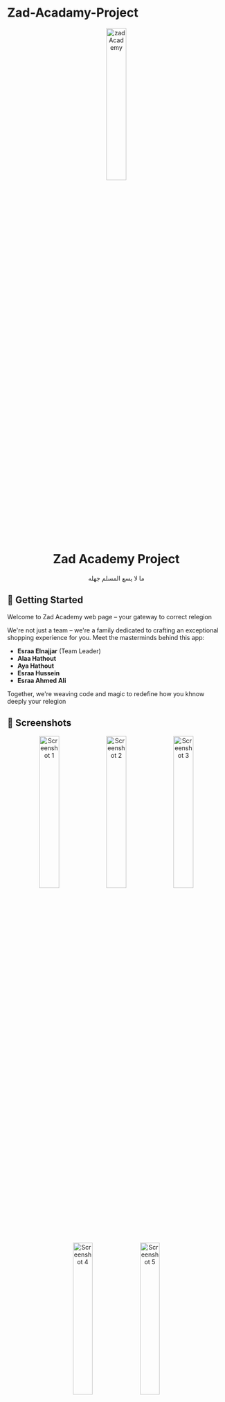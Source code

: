 # Zad-Acadamy-Project
<p align="center">
  <img src="https://github.com/EsraaAhmedAli/Zad-Acadamy-Project/assets/114526210/2a9a70f9-0d73-4037-a546-835179e5a5f7" alt="zad Academy" width="30%">
</p>

<h1 align="center">Zad Academy Project</h1>

<p align="center">ما لا يسع المسلم جهله</p>


## 🚀 Getting Started

Welcome to Zad Academy web page – your gateway to correct relegion 



We're not just a team – we're a family dedicated to crafting an exceptional shopping experience for you. Meet the masterminds behind this app:

- **Esraa Elnajjar** (Team Leader)
- **Alaa Hathout**
- **Aya Hathout**
- **Esraa Hussein**
- **Esraa Ahmed Ali**

Together, we're weaving code and magic to redefine how you khnow deeply your relegion


## 📸 Screenshots

<p align="center">
  <img src="https://github.com/EsraaAhmedAli/Zad-Acadamy-Project/assets/114526210/895744ca-13b1-40f1-a2ad-e0283a1105af" alt="Screenshot 1" width="30%">
  <img src="https://github.com/EsraaAhmedAli/Zad-Acadamy-Project/assets/114526210/3d6ad13e-9188-4a57-a17c-1c9ef119e636" alt="Screenshot 2" width="30%">
  <img src="https://github.com/EsraaAhmedAli/Zad-Acadamy-Project/assets/114526210/8d87691a-b6a1-4156-89d7-dc91fca4e951" alt="Screenshot 3" width="30%">
  <img src="https://github.com/EsraaAhmedAli/Zad-Acadamy-Project/assets/114526210/4f853f29-9e20-4379-b1bf-1d49df1e0b89" alt="Screenshot 4" width="30%">
  <img src="https://github.com/EsraaAhmedAli/Zad-Acadamy-Project/assets/114526210/230ee6ff-4d7f-45e8-83a8-0d62c8f3871f" alt="Screenshot 5" width="30%">
</p>

## 📞 Contact Us

Have questions, feedback, or just want to say hi? Feel free to reach out to any of our team members:

- **Esraa Elnajjar**
  Email: [esraaelnajjar664@gmail.com](mailto:esraaelnajjar664@gmail.com)

We're excited to hear from you and are here to assist you every step of the way!

---

<p align="center">
  Crafted with ❤️ by the Zad Academy Team
</p>
